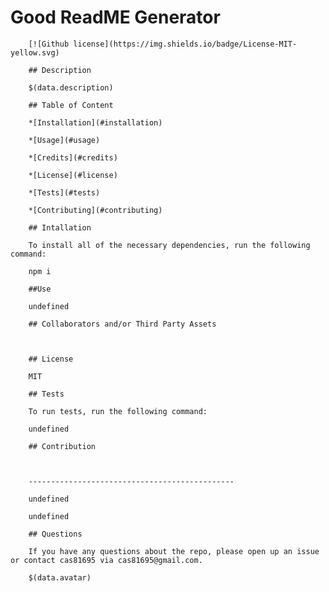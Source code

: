 # Good ReadME Generator

        [![Github license](https://img.shields.io/badge/License-MIT-yellow.svg)

        ## Description

        $(data.description)

        ## Table of Content

        *[Installation](#installation)

        *[Usage](#usage)

        *[Credits](#credits)
        
        *[License](#license)
        
        *[Tests](#tests)
        
        *[Contributing](#contributing)

        ## Intallation
        
        To install all of the necessary dependencies, run the following command:
        
        npm i
        
        ##Use
        
        undefined
        
        ## Collaborators and/or Third Party Assets
        
        
        
        ## License
        
        MIT
        
        ## Tests
        
        To run tests, run the following command:
        
        undefined
        
        ## Contribution
        
        

        ----------------------------------------------

        undefined

        undefined
        
        ## Questions
        
        If you have any questions about the repo, please open up an issue or contact cas81695 via cas81695@gmail.com.
        
        $(data.avatar)